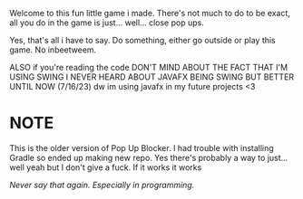 Welcome to this fun little game i made. There's not much to do to be exact, all you do in the game is just... well... close pop ups.

Yes, that's all i have to say. Do something, either go outside or play this game. No inbeetweem.



ALSO if you're reading the code DON'T MIND ABOUT THE FACT THAT I'M USING SWING
I NEVER HEARD ABOUT JAVAFX BEING SWING BUT BETTER UNTIL NOW (7/16/23)
dw im using javafx in my future projects <3

NOTE
=
This is the older version of Pop Up Blocker. I had trouble with installing Gradle so ended up making new repo. Yes there's probably a way to just... well yeah but I don't give a fuck. If it works it works

*Never say that again. Especially in programming.*